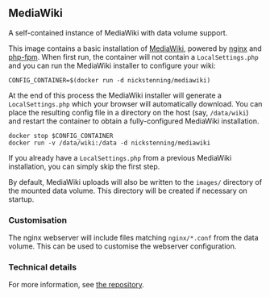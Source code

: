 ## MediaWiki

A self-contained instance of MediaWiki with data volume support.

This image contains a basic installation of [MediaWiki][mw], powered by [nginx][nginx] and
[php-fpm][php-fpm]. When first run, the container will not contain a
`LocalSettings.php` and you can run the MediaWiki installer to configure your
wiki:

[mw]: https://www.mediawiki.org/
[nginx]: http://nginx.org/
[php-fpm]: http://php-fpm.org/

    CONFIG_CONTAINER=$(docker run -d nickstenning/mediawiki)

At the end of this process the MediaWiki installer will generate a
`LocalSettings.php` which your browser will automatically download. You can
place the resulting config file in a directory on the host (say, `/data/wiki`)
and restart the container to obtain a fully-configured MediaWiki installation.

    docker stop $CONFIG_CONTAINER
    docker run -v /data/wiki:/data -d nickstenning/mediawiki

If you already have a `LocalSettings.php` from a previous MediaWiki
installation, you can simply skip the first step.

By default, MediaWiki uploads will also be written to the `images/` directory of
the mounted data volume. This directory will be created if necessary on startup.

### Customisation

The nginx webserver will include files matching `nginx/*.conf` from the data
volume. This can be used to customise the webserver configuration.

### Technical details

For more information, see [the
repository](https://github.com/nickstenning/dockerfiles/tree/master/mediawiki).
